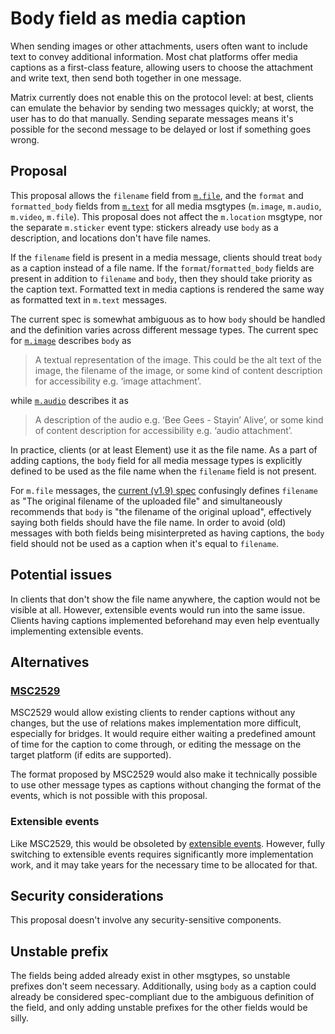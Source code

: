 # Body field as media caption

When sending images or other attachments, users often want to include text to
convey additional information. Most chat platforms offer media captions as a
first-class feature, allowing users to choose the attachment and write text,
then send both together in one message.

Matrix currently does not enable this on the protocol level: at best, clients
can emulate the behavior by sending two messages quickly; at worst, the user
has to do that manually. Sending separate messages means it's possible for
the second message to be delayed or lost if something goes wrong.

## Proposal

This proposal allows the `filename` field from [`m.file`], and the `format` and
`formatted_body` fields from [`m.text`] for all media msgtypes (`m.image`,
`m.audio`, `m.video`, `m.file`). This proposal does not affect the `m.location`
msgtype, nor the separate `m.sticker` event type: stickers already use `body`
as a description, and locations don't have file names.

If the `filename` field is present in a media message, clients should treat
`body` as a caption instead of a file name. If the `format`/`formatted_body`
fields are present in addition to `filename` and `body`, then they should take
priority as the caption text. Formatted text in media captions is rendered the
same way as formatted text in `m.text` messages.

The current spec is somewhat ambiguous as to how `body` should be handled and
the definition varies across different message types. The current spec for
[`m.image`] describes `body` as

> A textual representation of the image. This could be the alt text of the
> image, the filename of the image, or some kind of content description for
> accessibility e.g. ‘image attachment’.

while [`m.audio`] describes it as

> A description of the audio e.g. ‘Bee Gees - Stayin’ Alive’, or some kind of
> content description for accessibility e.g. ‘audio attachment’.

In practice, clients (or at least Element) use it as the file name. As a part
of adding captions, the `body` field for all media message types is explicitly
defined to be used as the file name when the `filename` field is not present.

For `m.file` messages, the [current (v1.9) spec][`m.file`] confusingly defines
`filename` as "The original filename of the uploaded file" and simultaneously
recommends that `body` is "the filename of the original upload", effectively
saying both fields should have the file name. In order to avoid (old) messages
with both fields being misinterpreted as having captions, the `body` field
should not be used as a caption when it's equal to `filename`.

[`m.file`]: https://spec.matrix.org/v1.9/client-server-api/#mfile
[`m.text`]: https://spec.matrix.org/v1.9/client-server-api/#mtext
[`m.image`]: https://spec.matrix.org/v1.9/client-server-api/#mimage
[`m.audio`]: https://spec.matrix.org/v1.9/client-server-api/#maudio

## Potential issues

In clients that don't show the file name anywhere, the caption would not be
visible at all. However, extensible events would run into the same issue.
Clients having captions implemented beforehand may even help eventually
implementing extensible events.

## Alternatives

### [MSC2529](https://github.com/matrix-org/matrix-spec-proposals/pull/2529)

MSC2529 would allow existing clients to render captions without any changes,
but the use of relations makes implementation more difficult, especially for
bridges. It would require either waiting a predefined amount of time for the
caption to come through, or editing the message on the target platform (if
edits are supported).

The format proposed by MSC2529 would also make it technically possible to use
other message types as captions without changing the format of the events,
which is not possible with this proposal.

### Extensible events

Like MSC2529, this would be obsoleted by [extensible events](https://github.com/matrix-org/matrix-spec-proposals/pull/3552).
However, fully switching to extensible events requires significantly more
implementation work, and it may take years for the necessary time to be
allocated for that.

## Security considerations

This proposal doesn't involve any security-sensitive components.

## Unstable prefix

The fields being added already exist in other msgtypes, so unstable prefixes
don't seem necessary. Additionally, using `body` as a caption could already be
considered spec-compliant due to the ambiguous definition of the field, and
only adding unstable prefixes for the other fields would be silly.
